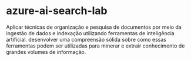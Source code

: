 # azure-ai-search-lab
Aplicar técnicas de organização e pesquisa de documentos por meio da ingestão de dados e indexação utilizando ferramentas de inteligência artificial. desenvolver uma compreensão sólida sobre como essas ferramentas podem ser utilizadas para minerar e extrair conhecimento de grandes volumes de informação.
